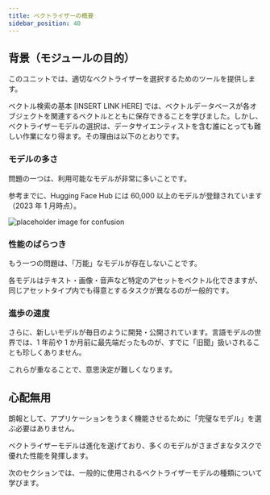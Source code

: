 ```yaml
---
title: ベクトライザーの概要
sidebar_position: 40
---
```


## <i class="fa-solid fa-square-chevron-right"></i> 背景（モジュールの目的）

このユニットでは、適切なベクトライザーを選択するためのツールを提供します。

ベクトル検索の基本 [INSERT LINK HERE] では、ベクトルデータベースが各オブジェクトを関連するベクトルとともに保存できることを学びました。しかし、ベクトライザーモデルの選択は、データサイエンティストを含む誰にとっても難しい作業になり得ます。その理由は以下のとおりです。

### モデルの多さ

問題の一つは、利用可能なモデルが非常に多いことです。

参考までに、Hugging Face Hub には 60,000 以上のモデルが登録されています（2023 年 1 月時点）。

![placeholder image for confusion](https://images.unsplash.com/photo-1499334758287-dc8133b315e9?ixlib=rb-4.0.3&ixid=MnwxMjA3fDB8MHxwaG90by1wYWdlfHx8fGVufDB8fHx8&auto=format&fit=crop&w=500&q=80)

### 性能のばらつき

もう一つの問題は、「万能」なモデルが存在しないことです。

各モデルはテキスト・画像・音声など特定のアセットをベクトル化できますが、同じアセットタイプ内でも得意とするタスクが異なるのが一般的です。

### 進歩の速度

さらに、新しいモデルが毎日のように開発・公開されています。言語モデルの世界では、1 年前や 1 か月前に最先端だったものが、すでに「旧聞」扱いされることも珍しくありません。

これらが重なることで、意思決定が難しくなります。

## <i class="fa-solid fa-square-chevron-right"></i> 心配無用

朗報として、アプリケーションをうまく機能させるために「完璧なモデル」を選ぶ必要はありません。

ベクトライザーモデルは進化を遂げており、多くのモデルがさまざまなタスクで優れた性能を発揮します。

次のセクションでは、一般的に使用されるベクトライザーモデルの種類について学びます。